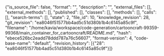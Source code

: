 {"is_source_file": false, "format": "", "description": "", "external_files": [], "external_methods": [], "published": [], "classes": [], "methods": [], "calls": [], "search-terms": [], "state": 2, "file_id": 10, "knowledge_revision": 28, "git_revision": "ea8046f51577bb4ad5c51d380b1b4c6145a85c9f", "filename": "/home/kavia/workspace/code-generation/cartooncraft-99359-99368/main_container_for_cartooncraft/README.md", "hash": "ebece526bc2eadd78ddd787a76c56607", "format-version": 4, "code-base-name": "default", "revision_history": [{"28": "ea8046f51577bb4ad5c51d380b1b4c6145a85c9f"}]}